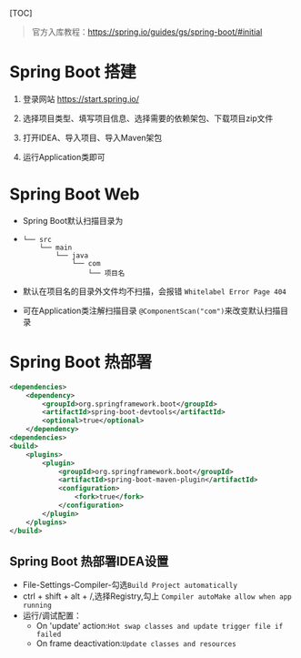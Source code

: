 [TOC]

> 官方入库教程：https://spring.io/guides/gs/spring-boot/#initial

# Spring Boot 搭建

1. 登录网站 https://start.spring.io/

2. 选择项目类型、填写项目信息、选择需要的依赖架包、下载项目zip文件
3. 打开IDEA、导入项目、导入Maven架包
4. 运行Application类即可

# Spring Boot Web

- Spring Boot默认扫描目录为

- ```
  └── src
      └── main
          └── java
              └── com
                  └── 项目名
  ```

- 默认在项目名的目录外文件均不扫描，会报错 `Whitelabel Error Page 404`

- 可在Application类注解扫描目录 `@ComponentScan("com")`来改变默认扫描目录

# Spring Boot 热部署

```xml
<dependencies>
    <dependency>
        <groupId>org.springframework.boot</groupId>
        <artifactId>spring-boot-devtools</artifactId>
        <optional>true</optional>
    </dependency>
<dependencies>
<build>
	<plugins>
		<plugin>
			<groupId>org.springframework.boot</groupId>
			<artifactId>spring-boot-maven-plugin</artifactId>
			<configuration>
				<fork>true</fork>
			</configuration>
		</plugin>
	</plugins>
</build>
```

## Spring Boot 热部署IDEA设置

+ File-Settings-Compiler-勾选`Build Project automatically`
+ ctrl + shift + alt + /,选择Registry,勾上 `Compiler autoMake allow when app running`
+ 运行/调试配置：
  + On 'update' action:`Hot swap classes and update trigger file if failed`
  + On frame deactivation:`Update classes and resources`

